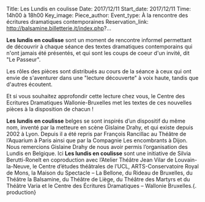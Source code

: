 Title: Les Lundis en coulisse
Date: 2017/12/11
Start_date: 2017/12/11
Time: 14h00 à 18h00
Key_image:
Piece_author:
Event_type: À la rencontre des écritures dramatiques contemporaines
Reservation_link: http://balsamine.billetterie.it/index.php?...

**Les lundis en coulisse** sont un moment de rencontre informel permettant de découvrir à chaque séance des textes dramatiques contemporains qui n'ont jamais été présentés, et qui sont les coups de coeur d'un invité, dit "Le Passeur".

Les rôles des pièces sont distribués au cours de la séance à ceux qui ont envie de s'aventurer dans une "lecture découverte" à voix haute, tandis que d'autres écoutent.

Et si vous souhaitez approfondir cette lecture chez vous, le Centre des Ecritures Dramatiques Wallonie-Bruxelles met les textes de ces nouvelles pièces à la disposition de chacun !

**Les lundis en coulisse** belges se sont inspirés d’un dispositif du même nom, inventé par la metteure en scène Gislaine Drahy, et qui existe depuis 2002 à Lyon. Depuis il a été repris par François Rancillac au Théâtre de l’Aquarium à Paris ainsi que par la Compagnie Les encombrants à Dijon. Nous remercions Gislaine Drahy de nous avoir permis l’organisation des Lundis en Belgique. Ici **Les lundis en coulisse** sont une initiative de Silvia Berutti-Ronelt en coproduction avec l’Atelier Théâtre Jean Vilar de Louvain-la-Neuve, le Centre d’études théâtrales de l’UCL, ARTS-Conservatoire Royal de Mons,  la Maison du Spectacle – La Bellone, du Rideau de Bruxelles, du Théâtre la Balsamine, du Théâtre de Liège, du Théâtre des Martyrs et du Théâtre Varia et le Centre des Écritures Dramatiques – Wallonie Bruxelles.{. production}
